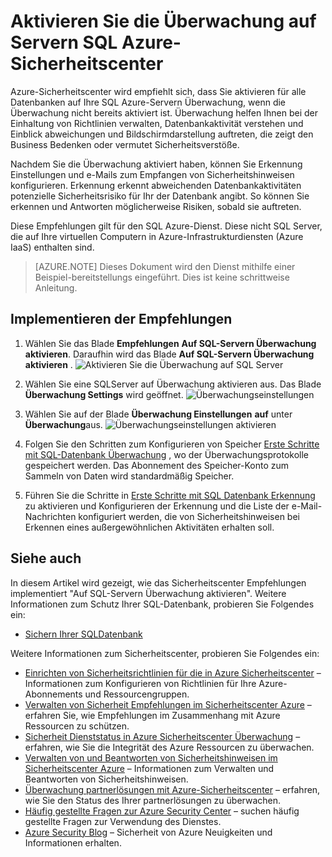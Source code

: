 <properties
   pageTitle="Aktivieren Sie die Überwachung auf Servern SQL Azure-Sicherheitscenter | Microsoft Azure"
   description="Dieses Dokument wird gezeigt, wie **Aktivieren Sie die Überwachung auf Servern mit SQL**Azure-Sicherheitscenter empfohlen implementieren."
   services="security-center"
   documentationCenter="na"
   authors="TerryLanfear"
   manager="MBaldwin"
   editor=""/>

<tags
   ms.service="security-center"
   ms.devlang="na"
   ms.topic="article"
   ms.tgt_pltfrm="na"
   ms.workload="na"
   ms.date="07/29/2016"
   ms.author="terrylan"/>

# <a name="enable-auditing-on-sql-servers-in-azure-security-center"></a>Aktivieren Sie die Überwachung auf Servern SQL Azure-Sicherheitscenter

Azure-Sicherheitscenter wird empfiehlt sich, dass Sie aktivieren für alle Datenbanken auf Ihre SQL Azure-Servern Überwachung, wenn die Überwachung nicht bereits aktiviert ist. Überwachung helfen Ihnen bei der Einhaltung von Richtlinien verwalten, Datenbankaktivität verstehen und Einblick abweichungen und Bildschirmdarstellung auftreten, die zeigt den Business Bedenken oder vermutet Sicherheitsverstöße.

Nachdem Sie die Überwachung aktiviert haben, können Sie Erkennung Einstellungen und e-Mails zum Empfangen von Sicherheitshinweisen konfigurieren. Erkennung erkennt abweichenden Datenbankaktivitäten potenzielle Sicherheitsrisiko für Ihr der Datenbank angibt. So können Sie erkennen und Antworten möglicherweise Risiken, sobald sie auftreten.

Diese Empfehlungen gilt für den SQL Azure-Dienst. Diese nicht SQL Server, die auf Ihre virtuellen Computern in Azure-Infrastrukturdiensten (Azure IaaS) enthalten sind.

> [AZURE.NOTE] Dieses Dokument wird den Dienst mithilfe einer Beispiel-bereitstellungs eingeführt.  Dies ist keine schrittweise Anleitung.

## <a name="implement-the-recommendation"></a>Implementieren der Empfehlungen

1. Wählen Sie das Blade **Empfehlungen** **Auf SQL-Servern Überwachung aktivieren**.  Daraufhin wird das Blade **Auf SQL-Servern Überwachung aktivieren** .
![Aktivieren Sie die Überwachung auf SQL Server][1]

2. Wählen Sie eine SQLServer auf Überwachung aktivieren aus. Das Blade **Überwachung Settings** wird geöffnet.
![Überwachungseinstellungen][2]
3. Wählen Sie auf der Blade **Überwachung Einstellungen** **auf** unter **Überwachung**aus.
![Überwachungseinstellungen aktivieren][3]

4. Folgen Sie den Schritten zum Konfigurieren von Speicher [Erste Schritte mit SQL-Datenbank Überwachung](../sql-database/sql-database-auditing-get-started.md) , wo der Überwachungsprotokolle gespeichert werden. Das Abonnement des Speicher-Konto zum Sammeln von Daten wird standardmäßig Speicher.

5. Führen Sie die Schritte in [Erste Schritte mit SQL Datenbank Erkennung](../sql-database/sql-database-threat-detection-get-started.md) zu aktivieren und Konfigurieren der Erkennung und die Liste der e-Mail-Nachrichten konfiguriert werden, die von Sicherheitshinweisen bei Erkennen eines außergewöhnlichen Aktivitäten erhalten soll.

## <a name="see-also"></a>Siehe auch

In diesem Artikel wird gezeigt, wie das Sicherheitscenter Empfehlungen implementiert "Auf SQL-Servern Überwachung aktivieren". Weitere Informationen zum Schutz Ihrer SQL-Datenbank, probieren Sie Folgendes ein:

- [Sichern Ihrer SQL­Datenbank](../sql-database/sql-database-security.md)

Weitere Informationen zum Sicherheitscenter, probieren Sie Folgendes ein:

- [Einrichten von Sicherheitsrichtlinien für die in Azure Sicherheitscenter](security-center-policies.md) – Informationen zum Konfigurieren von Richtlinien für Ihre Azure-Abonnements und Ressourcengruppen.
- [Verwalten von Sicherheit Empfehlungen im Sicherheitscenter Azure](security-center-recommendations.md) – erfahren Sie, wie Empfehlungen im Zusammenhang mit Azure Ressourcen zu schützen.
- [Sicherheit Dienststatus in Azure Sicherheitscenter Überwachung](security-center-monitoring.md) – erfahren, wie Sie die Integrität des Azure Ressourcen zu überwachen.
- [Verwalten von und Beantworten von Sicherheitshinweisen im Sicherheitscenter Azure](security-center-managing-and-responding-alerts.md) – Informationen zum Verwalten und Beantworten von Sicherheitshinweisen.
- [Überwachung partnerlösungen mit Azure-Sicherheitscenter](security-center-partner-solutions.md) – erfahren, wie Sie den Status des Ihrer partnerlösungen zu überwachen.
- [Häufig gestellte Fragen zur Azure Security Center](security-center-faq.md) – suchen häufig gestellte Fragen zur Verwendung des Dienstes.
- [Azure Security Blog](http://blogs.msdn.com/b/azuresecurity/) – Sicherheit von Azure Neuigkeiten und Informationen erhalten.

<!--Image references-->
[1]: ./media/security-center-enable-auditing-on-sql-server/enable-auditing-on-sql-servers.png
[2]:./media/security-center-enable-auditing-on-sql-server/enable-auditing.png
[3]: ./media/security-center-enable-auditing-on-sql-server/auditing-settings-blade.png
